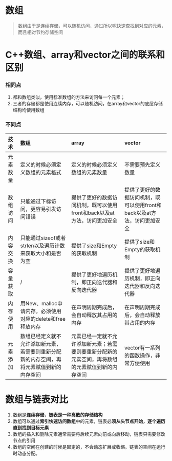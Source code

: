 # 数组
> 数组由于是连续存储，可以随机访问，通过所以呢快速查找到对应的元素，而且相对节约存储空间

# C++数组、array和vector之间的联系和区别

### 相同点
1. 都和数组类似，使用标准数组的方法来访问每一个元素；
2. 三者的存储都是使用连续内存，可以随机访问，在array和vector的底层存储结构均使用数组

### 不同点
| 技术     | 数组                                                                                     | array                                                                                            | vector                                                                                                                 |    
|:-------- |:---------------------------------------------------------------------------------------- |:------------------------------------------------------------------------------------------------ |:---------------------------------------------------------------------------------------------------------------------- |
| 元素数量 | 定义的时候必须定义数组的元素格式                                                         | 定义的时候必须定义数组的元素数量                                                                 | 不需要预先定义数量                                                                                                     |    
| 数组访问 | 只能通过下标访问，更容易引发访问错误                                                     | 提供了更好的数据访问机制，既可以使用front和back以及at方法，访问更加安全                          | 提供了更好的数据访问机制，既可以使用front和back以及at方法，访问更加安全                                                |     
| 内容交换 | 只能通过sizeof或者strlen以及遍历计数来获取大小和是否为空                                 | 提供了size和Empty的获取机制                                                                      | 提供了size和Empty的获取机制                                                                                            |  
|容量获取| /        | 提供了更好地遍历机制，即正向迭代器和反向迭代器                                           | 提供了更好地遍历机制，即正向迭代器和反向迭代器                                                   |                                                                                                                        |  
| 内存使用 | 用New、malloc申请内存，必须使用对应的delete和free释放内存                                | 在声明周期完成后，会自动释放其占用的内存                                                         | 在声明周期完成后，会自动释放其占用的内存                                                                               |    
| 元素添加 | 数组已经定义就不允许添加新元素，若需要则重新分配新的内存空间，再将元素赋值到新的内存空间 | 元素已经一定就不允许添加新元素；若需要则要重新分配新的元素空间，再将数组的元素赋值到新的内存空间 | vector有一系列的函数操作，非常方便使用                                                                                 |       

# 数组与链表对比
1. 数组是**连续存储**，**链表是一种离散的存储结构**
2. 数组可以通过**索引快速访问数组**中的元素，链表必**须从头节点开始，逐个遍历直到找到目标元素**
3. 数组的插入和删除元素通常需要将后续元素向前或向后移动，链表只需要修改节点的引用
4. 数组的空间在创建的时候是固定的，不会动态扩展或收缩。链表的空间在运行时动态分配。
